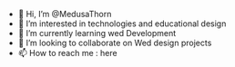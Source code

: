 - 👋 Hi, I’m @MedusaThorn
- 👀 I’m interested in technologies and educational design
- 🌱 I’m currently learning wed Development
- 💞️ I’m looking to collaborate on Wed design projects
- 📫 How to reach me : here

<!---
MedusaThorn/MedusaThorn is a ✨ special ✨ repository because its `README.md` (this file) appears on your GitHub profile.
You can click the Preview link to take a look at your changes.
--->
